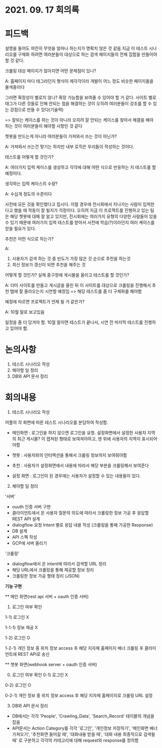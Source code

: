 # 2021. 09. 17 회의록

# 피드백

설명을 들어도 여전히 무엇을 얼마나 하는지가 명확치 않은 것 같음
지금 이 테스트 시나리오를 구체화 하려면 여러분들이 대상으로 하는 검색 페이지들의 전체 집합을 만들어야 할 것 같다.

크롤링 대상 페이지가 많아지면 어떤 문제점이 있나?


A: 홈페이지 마다 태그라던지 형식이 제각각이라 개발이 어느 정도 비슷한 페이지들을 물색중이다

그러면 확장성이 별로지 않나? 확장 가능함을 보여줄 수 있어야 할 거 같다. 
사이트 별로 태그가 다른 것들로 인해 안되는 점을 해결하는 것이 오히려 여러분들이 강조를 할 수 있는 강점으로 만들 수 있다(기술력)

=> 잘되는 케이스를 하는 것이 아니라 오히려 잘 안되는 케이스를 찾아서 해결을 해야 하는 것이 여러분들이 해야할 사항인 것 같다

챗봇을 만드는게 아니라 여러분들이 가져와서 쓰는 것이 아닌가?


A: 가져와서 쓰는건 맞기는 하지만 내부 로직은 우리들이 작성하는 것이다.

테스트를 어떻게 할 것인가?


A: 여러가지 입력 케이스를 생성하고 각각에 대해 어떤 식으로 반응하는 지 테스트를 할 예정이다.

생각하는 입력 케이스의 수량?


A: 수십개 정도의 수준이다

사전에 모든 것을 확인했다고 칩시다. 이럴 경우에 전시회에서 지나가는 사람이 입력한다고 했을 때 작동이 잘 될지가 걱정이다.
오히려 지금 이 프로젝트를 진행하고 있는 팀은 해당 챗봇에 대해 잘 알고 있지만, 전시회에는 여러가지 유형의 다양한 사람들이 있을 수 있기 때문에
여러가지 입력 테스트를 받아서 사전에 학습(?)이라던지 여러 케이스를 얻을 필요가 있다.

추천은 어떤 식으로 하는가? 


A: 
1. 사용자가 검색 하는 것 중 빈도가 가장 많은 것 순으로 추천을 하는것
2. 최신 정보가 갱신이 되면 추천을 해주는 것

어떻게 할 것인가? 실제 중구청에 게시물을 올리고 테스트를 할 것인가?


A: 더미 사이트를 만들고 게시글을 올린 뒤 이 사이트를 대상으로 크롤링을 진행해서 추천 탭에 잘 올라오는지 시연할 예정임
=> 해당 테스트를 좀 더 구체화를 해야함

예정에 따르면 프로젝트가 언제 될 거 같은가?


A: 10월 말로 보고있음


일정을 좀 더 당겨야 함. 10월 말이면 테스트가 끝나서, 시연 전 마지막 테스트를 진행하고 있어야 함.

# 논의사항

1. 테스트 시나리오 작성
2. 해야할 일 정리
3. DB와 API 문서 정리

# 회의내용

1. 테스트 시나리오 작성

어플의 각 화면에 따른 테스트 시나리오를 분담하여 작성함.

- 메인화면 : 로그인을 하지 않으면 로그인을 요청. 설정화면에서 설정한 사용자 지역의 최근 게시물? 이 캡쳐된 형태로 보여져야하고, 맨 위에 사용자의 지역이 표시되어야함

- 챗봇 : 사용자와의 인터렉션을 통해서 크롤링 정보까지 보여줘야함

- 추천 : 사용자가 설정화면에서 내용에 따라서 해당 부분을 크롤링해서 보여준다 

- 설정 화면 :  로그인이 된 경우에는 사용자가 설정할 수 있는 내용들이 있다.

2. 해야할 일 정리

'서버'
- ouuth 인증 서버 구현
- 클라이언트에서 온 사용자 질문의 의도에 따라서 크롤링한 정보 가공 후 응답할 REST API 설계
- dialogflow 요청 Intent 별로 응답 내용 작성 (크롤링을 통해 가공한 Response)
- DB 설계
- API 스펙 작성
- GCP에 서버 올리기

'크롤링'
- dialogflow에서 온 intent에 따라서 검색할 URL 정리
- 해당 URL에서 크롤링을 통해 제공할 정보 정리
- 크롤링한 정보 가공 형태 정리 (JSON)


**기능 구현**

** 메인 화면(rest api 서버 + oauth 인증 서버)
1) 로그인 여부 확인

1-1) 로그인 X

1-1-1) 정보 제공 X

1-2) 로그인 O

1-2-1) 개인 정보 중 위치 정보 access 후 해당 지자체 홈페이지 배너 크롤링 후 클라이언트에 REST API로 송신


** 챗봇 화면(webhook server + oauth 인증 서버)

0) 로그인 여부 확인
0-1) 로그인 X

0-2) 로그인 O

0-2-1) 개인 정보 중 위치 정보 access 후 해당 지자체 홈페이지로 크롤링 URL 설정

3. DB와 API 문서 정리

- DB에서는 각각 'People', 'Crawling_Data', 'Search_Record' 테이블의 개념을 잡음
- API문서는 Action Category를 각각 '로그인', '개인정보 저장하기', '메인화면 배너 가져오기', '추천화면 들어갈 때', '대화내용 받을 때', '대화 내용 최종적으로 검색될 때' 로 구분하고 각각의 카테고리에 대해 request와 response를 정의함
